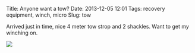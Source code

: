 Title: Anyone want a tow?
Date: 2013-12-05 12:01
Tags: recovery equipment, winch, micro
Slug: tow

Arrived just in time, nice 4 meter tow strop and 2 shackles. Want to get
my winching on.

<img src="/media/images/2013-12-05 tow-strap.jpg" class="align-center" loading="lazy" />
